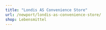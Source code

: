```yaml
---
title: "Londis AS Convenience Store"
url: /newport/londis-as-convenience-store/
shop: Lebensmittel
---
```

